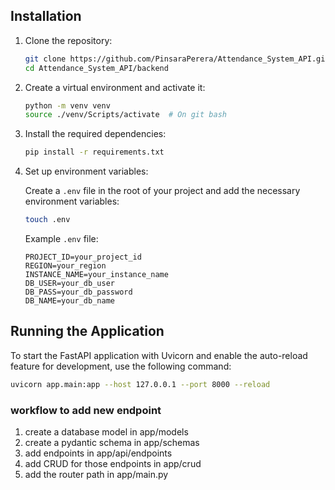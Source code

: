 ## Installation

1. Clone the repository:

   ```sh
   git clone https://github.com/PinsaraPerera/Attendance_System_API.git
   cd Attendance_System_API/backend
   ```

2. Create a virtual environment and activate it:

   ```sh
   python -m venv venv
   source ./venv/Scripts/activate  # On git bash
   ```

3. Install the required dependencies:

   ```sh
   pip install -r requirements.txt
   ```

4. Set up environment variables:

   Create a `.env` file in the root of your project and add the necessary environment variables:

   ```sh
   touch .env
   ```

   Example `.env` file:

   ```plaintext
   PROJECT_ID=your_project_id
   REGION=your_region
   INSTANCE_NAME=your_instance_name
   DB_USER=your_db_user
   DB_PASS=your_db_password
   DB_NAME=your_db_name
   ```

## Running the Application

To start the FastAPI application with Uvicorn and enable the auto-reload feature for development, use the following command:

```sh
uvicorn app.main:app --host 127.0.0.1 --port 8000 --reload
```

### workflow to add new endpoint

1.  create a database model in app/models
2.  create a pydantic schema in app/schemas
3.  add endpoints in app/api/endpoints
4.  add CRUD for those endpoints in app/crud
5.  add the router path in app/main.py
